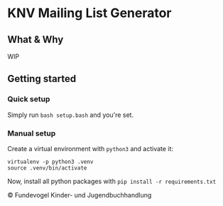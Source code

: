 # KNV Mailing List Generator

## What & Why
WIP

## Getting started

### Quick setup
Simply run `bash setup.bash` and you're set.

### Manual setup
Create a virtual environment with `python3` and activate it:

```text
virtualenv -p python3 .venv
source .venv/bin/activate
```

Now, install all python packages with `pip install -r requirements.txt`

:copyright: Fundevogel Kinder- und Jugendbuchhandlung
